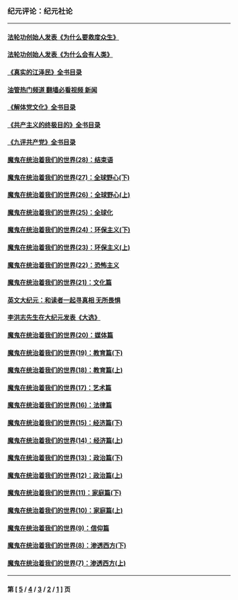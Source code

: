 ### 纪元评论：纪元社论
---
#### [法轮功创始人发表《为什么要救度众生》](../../pages/nsc422/n13975246.md?10210330) 
#### [法轮功创始人发表《为什么会有人类》](../../pages/nsc422/n13912117.md?10210330) 
#### [《真实的江泽民》全书目录](../../pages/nsc422/n13721399.md?10210330) 
#### [油管热门频道 翻墙必看视频 新闻](ok?10210330)
#### [《解体党文化》全书目录](../../pages/nsc422/n13721157.md?10210330) 
#### [《共产主义的终极目的》全书目录](../../pages/nsc422/n13721048.md?10210330) 
#### [《九评共产党》全书目录](../../pages/nsc422/n13708085.md?10210330) 
#### [魔鬼在统治着我们的世界(28)：结束语](../../pages/nsc422/n10936246.md?10210330) 
#### [魔鬼在统治着我们的世界(27)：全球野心(下)](../../pages/nsc422/n10928319.md?10210330) 
#### [魔鬼在统治着我们的世界(26)：全球野心(上)](../../pages/nsc422/n10900318.md?10210330) 
#### [魔鬼在统治着我们的世界(25)：全球化](../../pages/nsc422/n10788205.md?10210330) 
#### [魔鬼在统治着我们的世界(24)：环保主义(下)](../../pages/nsc422/n10695307.md?10210330) 
#### [魔鬼在统治着我们的世界(23)：环保主义(上)](../../pages/nsc422/n10688613.md?10210330) 
#### [魔鬼在统治着我们的世界(22)：恐怖主义](../../pages/nsc422/n10614727.md?10210330) 
#### [魔鬼在统治着我们的世界(21)：文化篇](../../pages/nsc422/n10597706.md?10210330) 
#### [英文大纪元：和读者一起寻真相 无所畏惧](../../pages/nsc422/n12542027.md?10210330) 
#### [李洪志先生在大纪元发表《大选》](../../pages/nsc422/n12534746.md?10210330) 
#### [魔鬼在统治着我们的世界(20)：媒体篇](../../pages/nsc422/n10586579.md?10210330) 
#### [魔鬼在统治着我们的世界(19)：教育篇(下)](../../pages/nsc422/n10564808.md?10210330) 
#### [魔鬼在统治着我们的世界(18)：教育篇(上)](../../pages/nsc422/n10526970.md?10210330) 
#### [魔鬼在统治着我们的世界(17)：艺术篇](../../pages/nsc422/n10499093.md?10210330) 
#### [魔鬼在统治着我们的世界(16)：法律篇](../../pages/nsc422/n10485969.md?10210330) 
#### [魔鬼在统治着我们的世界(15)：经济篇(下)](../../pages/nsc422/n10469975.md?10210330) 
#### [魔鬼在统治着我们的世界(14)：经济篇(上)](../../pages/nsc422/n10457370.md?10210330) 
#### [魔鬼在统治着我们的世界(13)：政治篇(下)](../../pages/nsc422/n10448270.md?10210330) 
#### [魔鬼在统治着我们的世界(12)：政治篇(上)](../../pages/nsc422/n10444576.md?10210330) 
#### [魔鬼在统治着我们的世界(11)：家庭篇(下)](../../pages/nsc422/n10440961.md?10210330) 
#### [魔鬼在统治着我们的世界(10)：家庭篇(上)](../../pages/nsc422/n10435448.md?10210330) 
#### [魔鬼在统治着我们的世界(9)：信仰篇](../../pages/nsc422/n10432159.md?10210330) 
#### [魔鬼在统治着我们的世界(8)：渗透西方(下)](../../pages/nsc422/n10429603.md?10210330) 
#### [魔鬼在统治着我们的世界(7)：渗透西方(上)](../../pages/nsc422/n10426013.md?10210330) 

---
#### 第 [ [5](./5.md?10210330) / [4](./4.md?10210330) / [3](./3.md?10210330) / [2](./2.md?10210330) / [1](./1.md?10210330) ] 页
